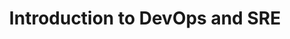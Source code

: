 ---
type: "course"
title: "Introduction to DevOps and SRE"
description: "This module introduces the principles and practices of DevOps and Site Reliability Engineering (SRE), focusing on their impact on software development and operations."
level: "beginner"
weight: 2
tags: ["devops", "SRE"]
categories: "devops"
banner: "images/sre-k8s.svg"
---